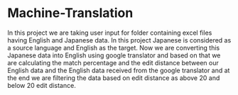 # Machine-Translation
In this project we are taking user input for folder containing excel files having English and Japanese data. In this project Japanese is considered as a source language and English as the target. Now we are converting this Japanese data into English using google translator and based on that we are calculating the match percentage and the edit distance between our English data and the English data received from the google translator and at the end we are filtering the data based on edit distance as above 20 and below 20 edit distance.
